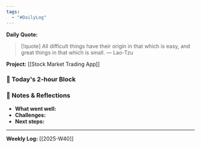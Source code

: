 ```yaml
---
tags:
  - "#DailyLog"
---
```


**Daily Quote:**
> [!quote] All difficult things have their origin in that which is easy, and great things in that which is small.
> — Lao-Tzu

**Project:** [[Stock Market Trading App]]

### 🎯 Today's 2-hour Block


### 📝 Notes & Reflections
- **What went well:**
- **Challenges:**
- **Next steps:**

---

**Weekly Log:** [[2025-W40]]